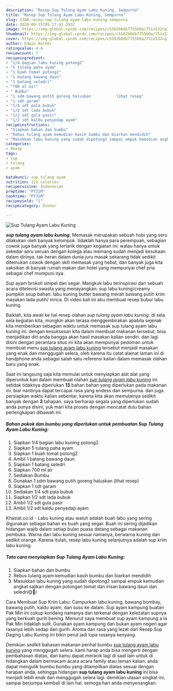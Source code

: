 ```yaml
---
description: "Resep Sup Tulang Ayam Labu Kuning, Sempurna"
title: "Resep Sup Tulang Ayam Labu Kuning, Sempurna"
slug: 2388-resep-sup-tulang-ayam-labu-kuning-sempurna
date: 2020-09-15T05:17:41.293Z
image: https://img-global.cpcdn.com/recipes/c5582b6db7755b0a/751x532cq70/sup-tulang-ayam-labu-kuning-foto-resep-utama.jpg
thumbnail: https://img-global.cpcdn.com/recipes/c5582b6db7755b0a/751x532cq70/sup-tulang-ayam-labu-kuning-foto-resep-utama.jpg
cover: https://img-global.cpcdn.com/recipes/c5582b6db7755b0a/751x532cq70/sup-tulang-ayam-labu-kuning-foto-resep-utama.jpg
author: Edwin Barker
ratingvalue: 4.4
reviewcount: 7
recipeingredient:
- "1/4 bagian labu kuning potong2"
- "5 tulang paha ayam"
- "1 buah tomat potong2"
- "1 batang bawang daun"
- "1 batang seledri"
- "700 ml air"
- " Bumbu"
- "1 sdm bawang putih goreng haluskan           lihat resep"
- "1 sdt garam"
- "1/4 sdt pala bubuk"
- "1/2 sdt lada bubuk"
- "1/2 sdt gula pasir"
- "1/2 sdt kaldu penyedap ayam"
recipeinstructions:
- "Siapkan bahan dan bumbu"
- "Rebus tulang ayam kemudian kasih bumbu dan biarkan mendidih"
- "Masukkan labu kuning yang sudah dipotong2 sampai empuk kemudian angkat sajikan dengan potongan tomat dan irisan bawang daun dan seledri😋🙏i"
categories:
- Resep
tags:
- sup
- tulang
- ayam

katakunci: sup tulang ayam 
nutrition: 121 calories
recipecuisine: Indonesian
preptime: "PT21M"
cooktime: "PT31M"
recipeyield: "1"
recipecategory: Dinner

---
```



![Sup Tulang Ayam Labu Kuning](https://img-global.cpcdn.com/recipes/c5582b6db7755b0a/751x532cq70/sup-tulang-ayam-labu-kuning-foto-resep-utama.jpg)

<b><i>sup tulang ayam labu kuning</i></b>, Memasak merupakan sebuah hobi yang seru dilakukan oleh banyak kelompok. tidaklah hanya para perempuan, sebagian cowok juga banyak yang tertarik dengan kegiatan ini. walau hanya untuk sekedar seru seruan dengan kolega atau memang sudah menjadi kesukaan dalam dirinya. tak heran dalam dunia juru masak sekarang tidak sedikit ditemukan cowok dengan skill memasak yang hebat, dan banyak juga kita saksikan di banyak rumah makan dan hotel yang mempunyai chef pria sebagai chef mumpuni nya.

Sup ayam brokoli simpel dan segar. Mangkuk labu terinspirasi dari sebuah acara ditelevisi swasta yang menayangkan. sup labu kuning/creamy pumpkin soup bahan: labu kuning butter bawang merah bawang putih krim masakan lada putih/ mrica. Di video kali ini aku membuat resep bubur labu kuning.

Baiklah, kita awali ke hal resep olahan <i>sup tulang ayam labu kuning</i>. di sela sela kegiatan kita, mungkin akan terasa menggembirakan apabila sejenak kita memberikan sebagian waktu untuk memasak sup tulang ayam labu kuning ini. dengan kesuksesan kita dalam membuat makanan tersebut, bisa menjadikan diri anda bangga akan hasil masakan kalian sendiri. dan lagi disini dengan perantara situs ini kita akan mempunyai pedoman untuk membuat menu <u>sup tulang ayam labu kuning</u> tersebut menjadi masakan yang enak dan menggugah selera, oleh karena itu catat alamat laman ini di handphone anda sebagai salah satu referensi kalian dalam memasak olahan baru yang enak.


Saat ini langsung saja kita memulai untuk menyiapkan alat alat yang diperuntuk kan dalam membuat olahan <u><i>sup tulang ayam labu kuning</i></u> ini. setidak tidaknya diperlukan <b>13</b> bahan bahan yang diperlukan pada makanan ini. biar nantinya dapat tercapai rasa yang endess dan sempurna. dan juga persiapkan waktu kalian sebentar, karena kita akan memulainya sedikit banyak dengan <b>3</b> tahapan. saya berharap segala yang diperlukan sudah anda punya disini, yuk mari kita proses dengan mencatat dulu bahan perlengkapan dibawah ini.

<!--inarticleads1-->

##### Bahan pokok dan bumbu yang diperlukan untuk pembuatan Sup Tulang Ayam Labu Kuning:

1. Siapkan 1/4 bagian labu kuning potong2
1. Siapkan 5 tulang paha ayam
1. Siapkan 1 buah tomat potong2
1. Ambil 1 batang bawang daun
1. Siapkan 1 batang seledri
1. Siapkan 700 ml air
1. Sediakan  Bumbu
1. Gunakan 1 sdm bawang putih goreng haluskan           (lihat resep)
1. Siapkan 1 sdt garam
1. Sediakan 1/4 sdt pala bubuk
1. Siapkan 1/2 sdt lada bubuk
1. Ambil 1/2 sdt gula pasir
1. Ambil 1/2 sdt kaldu penyedap ayam


Khasiat.co.id - Labu kuning atau waluh adalah buah labu yang sering digunakan sebagai bahan es buah yang segar. Buah ini sering dijadikan hidangan wajib dalam setiap bulan puasa datang sebagai makanan pembuka. Warna dari labu kuning sesuai namanya, berwarna kuning dan sedikit orange. Karena itulah, resep labu kuning selanjutnya adalah sup krim labu kuning. 

<!--inarticleads2-->

##### Tata cara menyiapkan Sup Tulang Ayam Labu Kuning:

1. Siapkan bahan dan bumbu
1. Rebus tulang ayam kemudian kasih bumbu dan biarkan mendidih
1. Masukkan labu kuning yang sudah dipotong2 sampai empuk kemudian angkat sajikan dengan potongan tomat dan irisan bawang daun dan seledri😋🙏i


Cara Membuat Sup Krim Labu: Campurkan labu kuning, bawang bombay, bawang putih, kaldu ayam, dan susu ke dalam. Sup ayam kampung buatan Pak Min ini cukup kondang namanya dan terkenal dengan kelezatan supnya yang berkuah gurih bening. Menurut saya membuat sup ayam kampung a la Pak Min tidaklah sulit. Gunakan ayam kampung dan bukan ayam negeri agar rasanya lebih sedap dan gurih. Aroma dan rasa yang lezat dari Resep Sup Daging Labu Kuning ini bikin perut jadi lupa rasanya kenyang. 

Demikian sedikit bahasan makanan perihal bumbu <u>sup tulang ayam labu kuning</u> yang menggugah selera. kami harap anda bisa mengerti dengan pembahasan diatas, dan kamu dapat meracik lagi di saat lain untuk di hidangkan dalam bermacam acara acara family atau teman kalian. anda dapat mengulik bumbu bumbu yang ditampilkan diatas sesuai dengan harapan anda, sehingga hidangan <b>sup tulang ayam labu kuning</b> ini bisa menjadi lebih enak dan menggugah selera lagi. demikian ulasan singkat ini, sampai berjumpa kembali di lain hal. semoga hari anda menyenangkan.
